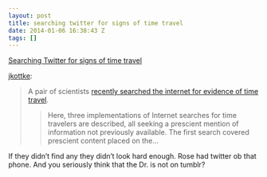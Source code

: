 ```yaml
---
layout: post
title: searching twitter for signs of time travel
date: 2014-01-06 16:38:43 Z
tags: []
---
```

[Searching Twitter for signs of time travel](http://bonus.kottke.org/post/72447779310/searching-twitter-for-signs-of-time-travel)

[jkottke](http://bonus.kottke.org/post/72447779310/searching-twitter-for-signs-of-time-travel):

> A pair of scientists [recently searched the internet for evidence of time travel](http://arxiv.org/abs/1312.7128).
> 
> > Here, three implementations of Internet searches for time travelers are described, all seeking a prescient mention of information not previously available. The first search covered prescient content placed on the…

If they didn’t find any they didn’t look hard enough. Rose had twitter ob that phone. And you seriously think that the Dr. is not on tumblr?

